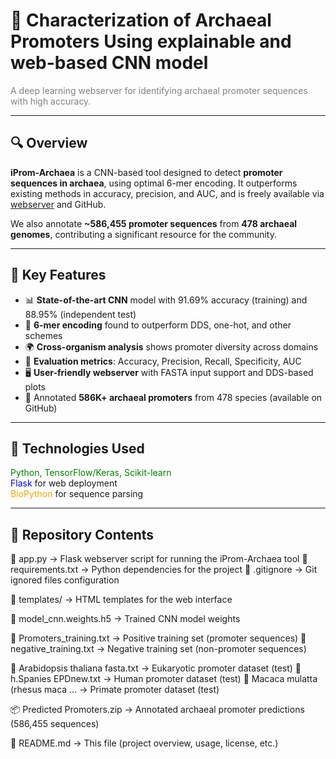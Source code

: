 # 🧬 Characterization of Archaeal Promoters Using explainable and web-based CNN model

<span style="color:gray;">A deep learning webserver for identifying archaeal promoter sequences with high accuracy.</span>

---

## 🔍 Overview

**iProm-Archaea** is a CNN-based tool designed to detect **promoter sequences in archaea**, using optimal 6-mer encoding. It outperforms existing methods in accuracy, precision, and AUC, and is freely available via [webserver](https://bec7-210-39-1-111.ngrok-free.app/) and GitHub.

We also annotate **~586,455 promoter sequences** from **478 archaeal genomes**, contributing a significant resource for the community.

---

## 🚀 Key Features

- 📊 **State-of-the-art CNN** model with 91.69% accuracy (training) and 88.95% (independent test)
- 🔢 **6-mer encoding** found to outperform DDS, one-hot, and other schemes
- 🌍 **Cross-organism analysis** shows promoter diversity across domains
- 🧪 **Evaluation metrics**: Accuracy, Precision, Recall, Specificity, AUC
- 🖥️ **User-friendly webserver** with FASTA input support and DDS-based plots
- 📂 Annotated **586K+ archaeal promoters** from 478 species (available on GitHub)

---

## 🧰 Technologies Used

<span style="color:green;">Python, TensorFlow/Keras, Scikit-learn</span>  
<span style="color:blue;">Flask</span> for web deployment  
<span style="color:orange;">BioPython</span> for sequence parsing  

---

## 📁 Repository Contents
📄 app.py                       → Flask webserver script for running the iProm-Archaea tool
📄 requirements.txt            → Python dependencies for the project
📄 .gitignore                  → Git ignored files configuration

📁 templates/                  → HTML templates for the web interface

📄 model_cnn.weights.h5        → Trained CNN model weights

📄 Promoters_training.txt      → Positive training set (promoter sequences)
📄 negative_training.txt       → Negative training set (non-promoter sequences)

📄 Arabidopsis thaliana fasta.txt     → Eukaryotic promoter dataset (test)
📄 h.Spanies EPDnew.txt               → Human promoter dataset (test)
📄 Macaca mulatta (rhesus maca ...    → Primate promoter dataset (test)

📦 Predicted Promoters.zip     → Annotated archaeal promoter predictions (586,455 sequences)

📄 README.md                   → This file (project overview, usage, license, etc.)

